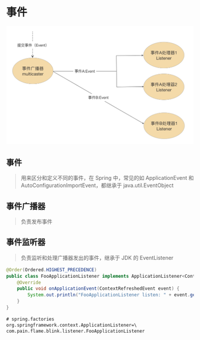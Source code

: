 # 事件

![](media/16635477526517/16635479106124.jpg)

## 事件
> 用来区分和定义不同的事件，在 Spring 中，常见的如 ApplicationEvent 和 AutoConfigurationImportEvent，都继承于 java.util.EventObject

## 事件广播器

> 负责发布事件

## 事件监听器

> 负责监听和处理广播器发出的事件，继承于 JDK 的 EventListener

```java
@Order(Ordered.HIGHEST_PRECEDENCE)
public class FooApplicationListener implements ApplicationListener<ContextRefreshedEvent> {
    @Override
    public void onApplicationEvent(ContextRefreshedEvent event) {
        System.out.println("FooApplicationListener listen: " + event.getApplicationContext().getId());
    }
}
```

```properties
# spring.factories
org.springframework.context.ApplicationListener=\
com.pain.flame.blink.listener.FooApplicationListener
```